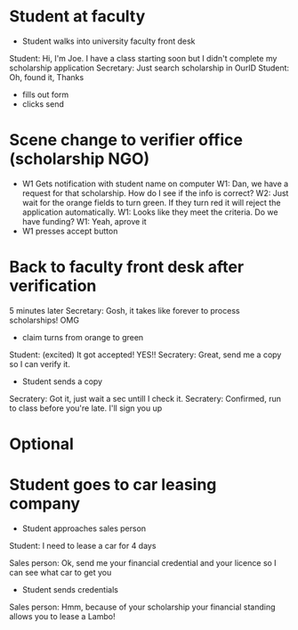 # Student at faculty

- Student walks into university faculty front desk

Student: Hi, I'm Joe. I have a class starting soon but I didn't complete my scholarship application
Secretary: Just search scholarship in OurID
Student: Oh, found it, Thanks 
- fills out form 
- clicks send

# Scene change to verifier office (scholarship NGO)

- W1 Gets notification with student name on computer
W1: Dan, we have a request for that scholarship. How do I see if the info is correct?
W2: Just wait for the orange fields to turn green. If they turn red it will reject the application automatically.
W1: Looks like they meet the criteria. Do we have funding?
W1: Yeah, aprove it
- W1 presses accept button

# Back to faculty front desk after verification

5 minutes later
Secretary: Gosh, it takes like forever to process scholarships! OMG

- claim turns from orange to green

Student: (excited) It got accepted! YES!! 
Secratery: Great, send me a copy so I can verify it.

- Student sends a copy

Secratery: Got it, just wait a sec untill I check it.
Secratery: Confirmed, run to class before you're late. I'll sign you up









# Optional
# Student goes to car leasing company

- Student approaches sales person

Student: I need to lease a car for 4 days

Sales person: Ok, send me your financial credential and your licence so I can see what car to get you

- Student sends credentials

Sales person: Hmm, because of your scholarship your financial standing allows you to lease a Lambo!
